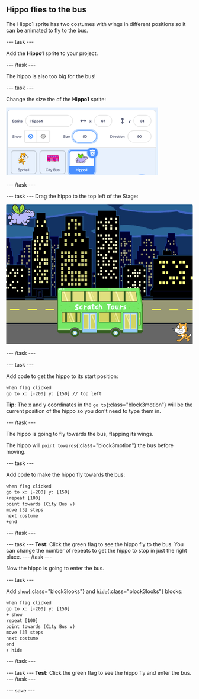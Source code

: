 ## Hippo flies to the bus

The Hippo1 sprite has two costumes with wings in different positions so it can be animated to fly to the bus.

--- task ---

Add the **Hippo1** sprite to your project. 

--- /task ---

The hippo is also too big for the bus!

--- task ---

Change the size the of the **Hippo1** sprite:

![Hippo Sprite pane with size set to 50](images/hippo-sprite-size.png)

--- /task ---

--- task ---
Drag the hippo to the top left of the Stage:

![Hippo sprite at top left of the Stage](images/hippo-sprite-stage.png)

--- /task ---

--- task ---

Add code to get the hippo to its start position:

```blocks3
when flag clicked
go to x: [-200] y: [150] // top left
```

**Tip:** The x and y coordinates in the `go to`{:class="block3motion"} will be the current position of the hippo so you don't need to type them in.

--- /task ---

The hippo is going to fly towards the bus, flapping its wings. 

The hippo will `point towards`{:class="block3motion"} the bus before moving.

--- task ---

Add code to make the hippo fly towards the bus:

```blocks3
when flag clicked
go to x: [-200] y: [150] 
+repeat [100] 
point towards (City Bus v)
move [3] steps
next costume
+end
```

--- /task ---

--- task ---
**Test:** Click the green flag to see the hippo fly to the bus. You can change the number of repeats to get the hippo to stop in just the right place. 
--- /task ---

Now the hippo is going to enter the bus.

--- task ---

Add `show`{:class="block3looks"} and `hide`{:class="block3looks"} blocks:

```blocks3
when flag clicked
go to x: [-200] y: [150] 
+ show
repeat [100] 
point towards (City Bus v)
move [3] steps
next costume
end
+ hide
```

--- /task ---

--- task ---
**Test:** Click the green flag to see the hippo fly and enter the bus. 
--- /task ---

--- save ---
